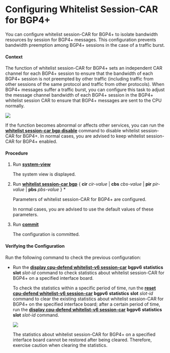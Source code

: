 Configuring Whitelist Session-CAR for BGP4+
===========================================

You can configure whitelist session-CAR for BGP4+ to isolate bandwidth resources by session for BGP4+ messages. This configuration prevents bandwidth preemption among BGP4+ sessions in the case of a traffic burst.

#### Context

The function of whitelist session-CAR for BGP4+ sets an independent CAR channel for each BGP4+ session to ensure that the bandwidth of each BGP4+ session is not preempted by other traffic (including traffic from other sessions of the same protocol and traffic from other protocols). When BGP4+ messages suffer a traffic burst, you can configure this task to adjust the message channel bandwidth of each BGP4+ session in the BGP4+ whitelist session CAR to ensure that BGP4+ messages are sent to the CPU normally.

![](../../../../public_sys-resources/note_3.0-en-us.png) 

If the function becomes abnormal or affects other services, you can run the [**whitelist session-car bgp disable**](cmdqueryname=whitelist+session-car+bgp+disable) command to disable whitelist session-CAR for BGP4+. In normal cases, you are advised to keep whitelist session-CAR for BGP4+ enabled.



#### Procedure

1. Run [**system-view**](cmdqueryname=system-view)
   
   
   
   The system view is displayed.
2. Run [**whitelist session-car bgp**](cmdqueryname=whitelist+session-car+bgp+cir+cbs+pir+pbs) { **cir** *cir-value* | **cbs** *cbs-value* | **pir** *pir-value* | **pbs** *pbs-value* } \*
   
   
   
   Parameters of whitelist session-CAR for BGP4+ are configured.
   
   
   
   In normal cases, you are advised to use the default values of these parameters.
3. Run [**commit**](cmdqueryname=commit)
   
   
   
   The configuration is committed.

#### Verifying the Configuration

Run the following command to check the previous configuration:

* Run the [**display cpu-defend whitelist-v6 session-car**](cmdqueryname=display+cpu-defend+whitelist-v6+session-car+bgpv6+statistics) **bgpv6** **statistics** **slot** *slot-id* command to check statistics about whitelist session-CAR for BGP4+ on a specified interface board.
  
  To check the statistics within a specific period of time, run the [**reset cpu-defend whitelist-v6 session-car**](cmdqueryname=reset+cpu-defend+whitelist-v6+session-car+bgpv6+statistics+slot) **bgpv6** **statistics** **slot** *slot-id* command to clear the existing statistics about whitelist session-CAR for BGP4+ on the specified interface board; after a certain period of time, run the [**display cpu-defend whitelist-v6 session-car**](cmdqueryname=display+cpu-defend+whitelist-v6+session-car+bgpv6+statistics) **bgpv6** **statistics** **slot** *slot-id* command.
  
  ![](../../../../public_sys-resources/note_3.0-en-us.png) 
  
  The statistics about whitelist session-CAR for BGP4+ on a specified interface board cannot be restored after being cleared. Therefore, exercise caution when clearing the statistics.